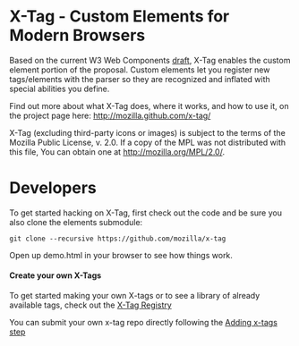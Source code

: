 X-Tag - Custom Elements for Modern Browsers
=====

Based on the current W3 Web Components [draft][1], X-Tag enables the custom element portion of the proposal.
Custom elements let you register new tags/elements with the parser so they are recognized and inflated with
special abilities you define.

Find out more about what X-Tag does, where it works, and how to use it, on the project page here: http://mozilla.github.com/x-tag/

X-Tag (excluding third-party icons or images) is subject to the terms of the Mozilla Public License, v. 2.0. If a copy of the MPL was not distributed with this file, You can obtain one at http://mozilla.org/MPL/2.0/.

  [1]: https://dvcs.w3.org/hg/webcomponents/raw-file/tip/explainer/index.html       "W3 Web Components Spec (Draft)"

Developers
==========

To get started hacking on X-Tag, first check out the code and be sure you also
clone the elements submodule:

    git clone --recursive https://github.com/mozilla/x-tag

Open up demo.html in your browser to see how things work.

#### Create your own X-Tags

To get started making your own X-tags or to see a library of already available tags, check out the [X-Tag Registry](https://xtag-registry.vcap.mozillalabs.com/)

You can submit your own x-tag repo directly following the [Adding x-tags step](https://github.com/pennyfx/x-tag-registry)
